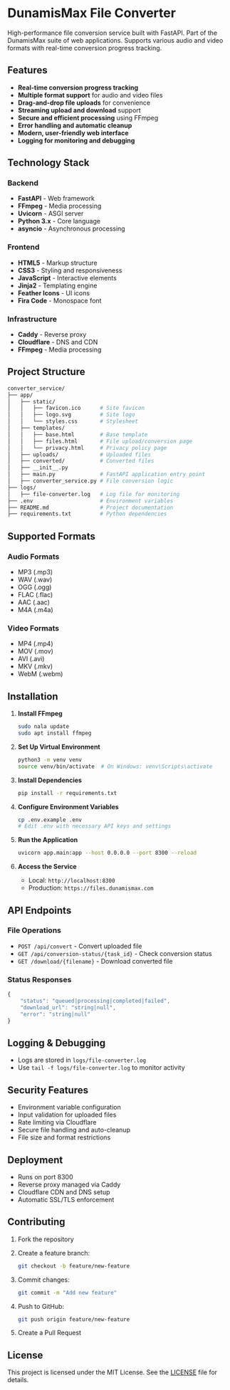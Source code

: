 # DunamisMax File Converter

High-performance file conversion service built with FastAPI. Part of the DunamisMax suite of web applications. Supports various audio and video formats with real-time conversion progress tracking.

## Features

- **Real-time conversion progress tracking**
- **Multiple format support** for audio and video files
- **Drag-and-drop file uploads** for convenience
- **Streaming upload and download** support
- **Secure and efficient processing** using FFmpeg
- **Error handling and automatic cleanup**
- **Modern, user-friendly web interface**
- **Logging for monitoring and debugging**

## Technology Stack

### Backend

- **FastAPI** - Web framework
- **FFmpeg** - Media processing
- **Uvicorn** - ASGI server
- **Python 3.x** - Core language
- **asyncio** - Asynchronous processing

### Frontend

- **HTML5** - Markup structure
- **CSS3** - Styling and responsiveness
- **JavaScript** - Interactive elements
- **Jinja2** - Templating engine
- **Feather Icons** - UI icons
- **Fira Code** - Monospace font

### Infrastructure

- **Caddy** - Reverse proxy
- **Cloudflare** - DNS and CDN
- **FFmpeg** - Media processing

## Project Structure

```bash
converter_service/
├── app/
│   ├── static/
│   │   ├── favicon.ico      # Site favicon
│   │   ├── logo.svg         # Site logo
│   │   └── styles.css       # Stylesheet
│   ├── templates/
│   │   ├── base.html        # Base template
│   │   ├── files.html       # File upload/conversion page
│   │   └── privacy.html     # Privacy policy page
│   ├── uploads/             # Uploaded files
│   ├── converted/           # Converted files
│   ├── __init__.py
│   ├── main.py              # FastAPI application entry point
│   ├── converter_service.py # File conversion logic
├── logs/
│   ├── file-converter.log   # Log file for monitoring
├── .env                     # Environment variables
├── README.md                # Project documentation
├── requirements.txt         # Python dependencies
```

## Supported Formats

### Audio Formats

- MP3 (.mp3)
- WAV (.wav)
- OGG (.ogg)
- FLAC (.flac)
- AAC (.aac)
- M4A (.m4a)

### Video Formats

- MP4 (.mp4)
- MOV (.mov)
- AVI (.avi)
- MKV (.mkv)
- WebM (.webm)

## Installation

1. **Install FFmpeg**

   ```bash
   sudo nala update
   sudo apt install ffmpeg
   ```

2. **Set Up Virtual Environment**

   ```bash
   python3 -m venv venv
   source venv/bin/activate  # On Windows: venv\Scripts\activate
   ```

3. **Install Dependencies**

   ```bash
   pip install -r requirements.txt
   ```

4. **Configure Environment Variables**

   ```bash
   cp .env.example .env
   # Edit .env with necessary API keys and settings
   ```

5. **Run the Application**

   ```bash
   uvicorn app.main:app --host 0.0.0.0 --port 8300 --reload
   ```

6. **Access the Service**
   - Local: `http://localhost:8300`
   - Production: `https://files.dunamismax.com`

## API Endpoints

### File Operations

- `POST /api/convert` - Convert uploaded file
- `GET /api/conversion-status/{task_id}` - Check conversion status
- `GET /download/{filename}` - Download converted file

### Status Responses

```javascript
{
    "status": "queued|processing|completed|failed",
    "download_url": "string|null",
    "error": "string|null"
}
```

## Logging & Debugging

- Logs are stored in `logs/file-converter.log`
- Use `tail -f logs/file-converter.log` to monitor activity

## Security Features

- Environment variable configuration
- Input validation for uploaded files
- Rate limiting via Cloudflare
- Secure file handling and auto-cleanup
- File size and format restrictions

## Deployment

- Runs on port 8300
- Reverse proxy managed via Caddy
- Cloudflare CDN and DNS setup
- Automatic SSL/TLS enforcement

## Contributing

1. Fork the repository
2. Create a feature branch:

   ```bash
   git checkout -b feature/new-feature
   ```

3. Commit changes:

   ```bash
   git commit -m "Add new feature"
   ```

4. Push to GitHub:

   ```bash
   git push origin feature/new-feature
   ```

5. Create a Pull Request

## License

This project is licensed under the MIT License. See the [LICENSE](LICENSE) file for details.
